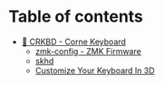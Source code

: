 # Table of contents

* [🥕 CRKBD - Corne Keyboard](README.md)
  * [zmk-config - ZMK Firmware](readme/zmk-config.md)
  * [skhd](readme/skhd.md)
  * [Customize Your Keyboard In 3D](https://typeractive.xyz)
